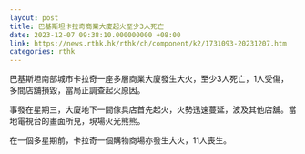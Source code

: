 ```yaml
---
layout: post
title: 巴基斯坦卡拉奇商業大廈起火至少3人死亡
date: 2023-12-07 09:38:10.000000000 +08:00
link: https://news.rthk.hk/rthk/ch/component/k2/1731093-20231207.htm
categories: rthk
---
```


巴基斯坦南部城市卡拉奇一座多層商業大廈發生大火，至少3人死亡，1人受傷，多間店舖損毀，當局正調查起火原因。

事發在星期三，大廈地下一間傢具店首先起火，火勢迅速蔓延，波及其他店舖。當地電視台的畫面所見，現場火光熊熊。

在一個多星期前，卡拉奇一個購物商場亦發生大火，11人喪生。
